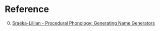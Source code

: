 # Reference

0. [Sraëka-Lillian - Procedural Phonology: Generating Name Generators](https://www.youtube.com/watch?v=XQKNwaCwD-I)

